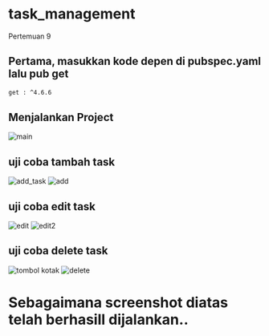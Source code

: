 # task_management

Pertemuan 9

## Pertama, masukkan kode depen di pubspec.yaml lalu pub get
```bash
get : ^4.6.6
```
## Menjalankan Project
![main](https://github.com/user-attachments/assets/c0d1c260-98f0-4e1e-b467-91c0c61fea4c)

## uji coba tambah task
![add_task](https://github.com/user-attachments/assets/6bd53444-6c13-429f-aab7-0c5b0bb0df6a)
![add](https://github.com/user-attachments/assets/fde5c4fd-363e-482a-9d1c-efb95545b960)

## uji coba edit task 
![edit](https://github.com/user-attachments/assets/9894e8a3-c132-4537-adeb-911be96740ab)
![edit2](https://github.com/user-attachments/assets/8f5c906e-dea2-4b09-a096-1718fc645fef)

## uji coba delete task
![tombol kotak](https://github.com/user-attachments/assets/8a07e725-0eda-482f-8f1c-e905cdaf0541)
![delete](https://github.com/user-attachments/assets/33d918b9-86ed-420c-898b-466e47113900)

# Sebagaimana screenshot diatas telah berhasill dijalankan..
